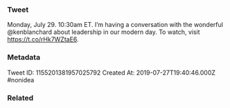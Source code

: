 ### Tweet
Monday, July 29. 10:30am ET. I’m having a conversation with the wonderful @kenblanchard about leadership in our modern day. To watch, visit https://t.co/rHk7WZtaE6.

### Metadata
Tweet ID: 1155201381957025792
Created At: 2019-07-27T19:40:46.000Z
#nonidea

### Related

